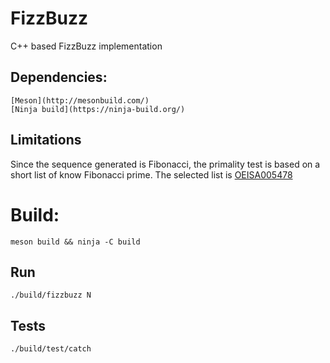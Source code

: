 # FizzBuzz

C++ based FizzBuzz implementation

## Dependencies:
    [Meson](http://mesonbuild.com/)
    [Ninja build](https://ninja-build.org/)

## Limitations

Since the sequence generated is Fibonacci, the primality test is based on a
short list of know Fibonacci prime. The selected list is [OEISA005478](https://oeis.org/A005478)

# Build:
  ```
  meson build && ninja -C build
  ```

## Run
```
./build/fizzbuzz N
```

## Tests
```
./build/test/catch
```

